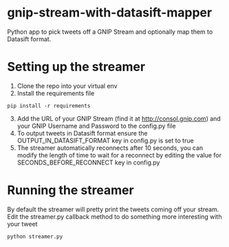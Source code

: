 # gnip-stream-with-datasift-mapper
Python app to pick tweets off a GNIP Stream and optionally map them to Datasift format.

# Setting up the streamer
1. Clone the repo into your virtual env
2. Install the requirements file

```pip install -r requirements```

3. Add the URL of your GNIP Stream (find it at http://consol.gnip.com) and your GNIP Username and Password to the config.py file
4. To output tweets in Datasift format ensure the OUTPUT_IN_DATASIFT_FORMAT key in config.py is set to true
5. The streamer automatically reconnects after 10 seconds, you can modify the length of time to wait for a reconnect by editing the value for SECONDS_BEFORE_RECONNECT key in config.py

# Running the streamer
By default the streamer will pretty print the tweets coming off your stream. Edit the streamer.py callback method to do something more interesting with your tweet

```python streamer.py```
